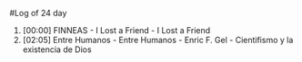 #Log of 24 day

1. [00:00] FINNEAS - I Lost a Friend - I Lost a Friend
1. [02:05] Entre Humanos - Entre Humanos - Enric F. Gel - Cientifismo y la existencia de Dios
